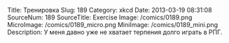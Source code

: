 Title: Тренировка 
Slug: 189 
Category: xkcd 
Date: 2013-03-19 08:31:08 
SourceNum: 189 
SourceTitle: Exercise 
Image: /comics/0189.png 
MicroImage: /comics/0189_micro.png 
MiniImage: /comics/0189_mini.png 
Description: У меня давно уже не хватает терпения долго играть в РПГ. 

